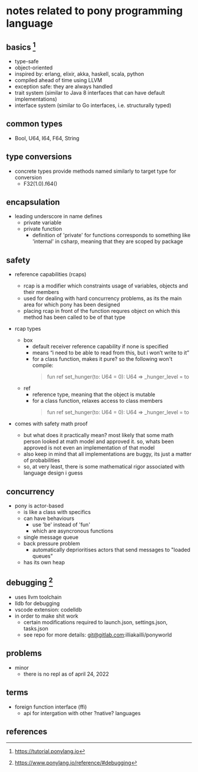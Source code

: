 # notes related to pony programming language

## basics [^1]

- type-safe
- object-oriented
- inspired by: erlang, elixir, akka, haskell, scala, python
- compiled ahead of time using LLVM
- exception safe: they are always handled
- trait system (similar to Java 8 interfaces that can have default implementations)
- interface system (similar to Go interfaces, i.e. structurally typed)


## common types

- Bool, U64, I64, F64, String


## type conversions

- concrete types provide methods named similarly to target type for conversion
  - F32(1.0).f64()


## encapsulation

- leading underscore in name defines
  - private variable
  - private function
    - definition of 'private' for functions corresponds to something like 'internal' in csharp,
      meaning that they are scoped by package


## safety

- reference capabilities (rcaps)
  - rcap is a modifier which constraints usage of variables, objects and their members
  - used for dealing with hard concurrency problems, as its the main area for which pony has been designed
  - placing rcap in front of the function requres object on which this method has been called to be of that type

- rcap types
  - box 
    - default receiver reference capability if none is specified
    - means “i need to be able to read from this, but i won’t write to it”
    - for a class function, makes it pure? so the following won't compile:
      > fun ref set_hunger(to: U64 = 0): U64 => _hunger_level = to
  - ref
    - reference type, meaning that the object is mutable
    - for a class function, relaxes access to class members
      > fun ref set_hunger(to: U64 = 0): U64 => _hunger_level = to


- comes with safety math proof
  - but what does it practically mean? most likely that some math person looked at math
    model and approved it. so, whats been approved is not even an implementation of that model
  - also keep in mind that all implementations are buggy, its just a matter of probabilities
  - so, at very least, there is some mathematical rigor associated with language design i guess


## concurrency

- pony is actor-based
  - is like a class with specifics
  - can have behaviours
    - use 'be' instead of 'fun'
    - which are asyncronous functions
  - single message queue
  - back pressure problem
    - automatically deprioritises actors that send messages to "loaded queues"
  - has its own heap


## debugging [^2]

- uses llvm toolchain
- lldb for debugging
- vscode extension: codelldb
- in order to make shit work
  - certain modifications required to launch.json, settings.json, tasks.json
  - see repo for more details: git@gitlab.com:illiakailli/ponyworld 


## problems

- minor
  - there is no repl as of april 24, 2022


## terms

- foreign function interface (ffi)
  - api for intergation with other ?native? languages


## references

[^1]: https://tutorial.ponylang.io
[^2]: https://www.ponylang.io/reference/#debugging
